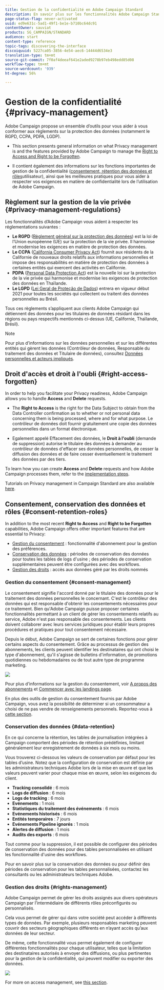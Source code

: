 ```yaml
---
title: Gestion de la confidentialité en Adobe Campaign Standard
description: En savoir plus sur les fonctionnalités Adobe Campaign Standard pour gérer la confidentialité.
page-status-flag: never-activated
uuid: ed9e631c-5ad1-49f1-be1e-b710bc64dc91
contentOwner: sauviat
products: SG_CAMPAIGN/STANDARD
audience: start
content-type: reference
topic-tags: discovering-the-interface
discoiquuid: 5227ca05-3856-4e54-aec6-14444d6534e3
translation-type: tm+mt
source-git-commit: 7f0af4deeaf641e2aded9278b97eb498edd85d08
workflow-type: tm+mt
source-wordcount: '939'
ht-degree: 56%

---
```



# Gestion de la confidentialité {#privacy-management}

Adobe Campaign propose un ensemble d’outils pour vous aider à vous conformer aux règlements sur la protection des données (notamment le RGPD, CCPA, PDPA, LGDP).

* This section presents general information on what Privacy management is and the features provided by Adobe Campaign to manage the [Right to Access and Right to be Forgotten](#right-access-forgotten).

* Il contient également des informations sur les fonctions importantes de gestion de la confidentialité ([consentement, rétention des données et rôles](#consent-retention-roles)utilisateur), ainsi que les meilleures pratiques pour vous aider à respecter vos exigences en matière de confidentialité lors de l’utilisation de Adobe Campaign.

## Règlement sur la gestion de la vie privée {#privacy-management-regulations}

Les fonctionnalités d’Adobe Campaign vous aident à respecter les réglementations suivantes :

* **Le RGPD** ([Règlement général sur la protection des données](https://ec.europa.eu/info/law/law-topic/data-protection/reform/what-does-general-data-protection-regulation-gdpr-govern_en)) est la loi de l’Union européenne (UE) sur la protection de la vie privée. Il harmonise et modernise les exigences en matière de protection des données.
* **Le CCPA** ([California Consumer Privacy Act](https://leginfo.legislature.ca.gov/faces/codes_displayText.xhtml?lawCode=CIV&amp;division=3.&amp;title=1.81.5.&amp;part=4.&amp;chapter=&amp;article=)) fournit aux résidents de la Californie de nouveaux droits relatifs aux informations personnelles et impose des responsabilités en matière de protection des données à certaines entités qui exercent des activités en Californie.
* **PDPA** ([Personal Data Protection Act](https://secureprivacy.ai/thailand-pdpa-summary-what-businesses-need-to-know/)) est la nouvelle loi sur la protection de la vie privée qui harmonise et modernise les exigences de protection des données en Thaïlande.
* **Le LGPD** ([Lei Geral de Proteção de Dados](https://iapp.org/media/pdf/resource_center/Brazilian_General_Data_Protection_Law.pdf)) entrera en vigueur début 2021 pour toutes les sociétés qui collectent ou traitent des données personnelles au Brésil.

Tous ces règlements s’appliquent aux clients Adobe Campaign qui détiennent des données pour les titulaires de données résidant dans les régions ou pays respectifs mentionnés ci-dessus (UE, Californie, Thaïlande, Brésil).

>[!NOTE]
>
>Pour plus d’informations sur les données personnelles et sur les différentes entités qui gèrent les données (Contrôleur de données, Responsable du traitement des données et Titulaire de données), consultez [Données personnelles et acteurs impliqués](../../start/using/privacy.md#personal-data).

## Droit d&#39;accès et droit à l&#39;oubli {#right-access-forgotten}

In order to help you facilitate your Privacy readiness, Adobe Campaign allows you to handle **Access** and **Delete** requests.

* The **Right to Access** is the right for the Data Subject to obtain from the Data Controller confirmation as to whether or not personal data concerning them is being processed, where and for what purpose. Le contrôleur de données doit fournir gratuitement une copie des données personnelles dans un format électronique.

* Egalement appelé Effacement des données, le **Droit à l&#39;oubli** (demande de suppression) autorise le titulaire des données à demander au contrôleur de données d&#39;effacer ses données personnelles, de cesser la diffusion des données et de faire cesser éventuellement le traitement des données par des tiers.

To learn how you can create **Access** and **Delete** requests and how Adobe Campaign processes them, refer to the [implementation steps](https://helpx.adobe.com/fr/campaign/kb/acs-privacy.html).

Tutorials on Privacy management in Campaign Standard are also available [here](https://experienceleague.adobe.com/docs/campaign-standard-learn/tutorials/privacy/privacy-overview.html?lang=en#privacy).

## Consentement, conservation des données et rôles {#consent-retention-roles}

In addition to the most recent **Right to Access** and **Right to be Forgotten** capabilities, Adobe Campaign offers other important features that are essential to Privacy:

* [Gestion du consentement](#consent-management) : fonctionnalité d&#39;abonnement pour la gestion des préférences.
* [Conservation des données](#data-retention) : périodes de conservation des données pour toutes les tables de logs d&#39;usine ; des périodes de conservation supplémentaires peuvent être configurées avec des workflows.
* [Gestion des droits](#rights-management) : accès aux données géré par les droits nommés

### Gestion du consentement {#consent-management}

Le consentement signifie l&#39;accord donné par le titulaire des données pour le traitement des données personnelles le concernant. C&#39;est le contrôleur des données qui est responsable d&#39;obtenir les consentements nécessaires pour ce traitement. Bien qu&#39;Adobe Campaign puisse proposer certaines fonctionnalités permettant à un client de gérer les consentements relatifs au service, Adobe n&#39;est pas responsable des consentements. Les clients doivent collaborer avec leurs services juridiques pour établir leurs propres procédures et pratiques pour tout consentement nécessaire.

Depuis le début, Adobe Campaign se sert de certaines fonctions pour gérer certains aspects du consentement. Grâce au processus de gestion des abonnements, les clients peuvent identifier les destinataires qui ont choisi le type d&#39;abonnement, qu&#39;il s&#39;agisse de bulletins d&#39;information, de promotions quotidiennes ou hebdomadaires ou de tout autre type de programme marketing.

![](assets/privacy-consent-management.png)

Pour plus d’informations sur la gestion du consentement, voir [A propos des abonnements](../../audiences/using/about-subscriptions.md) et [Commencer avec les landings page](../../channels/using/getting-started-with-landing-pages.md).

En plus des outils de gestion du consentement fournis par Adobe Campaign, vous avez la possibilité de déterminer si un consommateur a choisi de ne pas vendre de renseignements personnels. Reportez-vous à [cette section](https://helpx.adobe.com/fr/campaign/kb/acs-privacy.html#ccpa).

### Conservation des données {#data-retention}

En ce qui concerne la rétention, les tables de journalisation intégrées à Campaign comportent des périodes de rétention prédéfinies, limitant généralement leur enregistrement de données à six mois ou moins.

Vous trouverez ci-dessous les valeurs de conservation par défaut pour les tables d’usine. Notez que la configuration de conservation est définie par les administrateurs techniques Adobe lors de la mise en œuvre et que les valeurs peuvent varier pour chaque mise en œuvre, selon les exigences du client.

* **Tracking consolidé** : 6 mois
* **Logs de diffusion** : 6 mois
* **Logs de tracking** : 6 mois
* **Evénements** : 1 mois
* **Statistiques du traitement des événements** : 6 mois
* **Evénements historisés** : 6 mois
* **Entités temporaires** : 7 jours
* **Evénements Pipeline ignorés** : 1 mois
* **Alertes de diffusion** : 1 mois
* **Audits des exports** : 6 mois

Tout comme pour la suppression, il est possible de configurer des périodes de conservation des données pour des tables personnalisées en utilisant les fonctionnalité d&#39;usine des workflows.

Pour en savoir plus sur la conservation des données ou pour définir des périodes de conservation pour les tables personnalisées, contactez les consultants ou les administrateurs techniques Adobe.

### Gestion des droits {#rights-management}

Adobe Campaign permet de gérer les droits assignés aux divers opérateurs Campaign par l’intermédiaire de différents rôles préconfigurés ou personnalisés.

Cela vous permet de gérer qui dans votre société peut accéder à différents types de données. Par exemple, plusieurs responsables marketing peuvent couvrir des secteurs géographiques différents en n’ayant accès qu’aux données de leur secteur.

De même, cette fonctionnalité vous permet également de configurer différentes fonctionnalités pour chaque utilisateur, telles que la limitation des destinataires autorisés à envoyer des diffusions, ou plus pertinentes pour la gestion de la confidentialité, qui peuvent modifier ou exporter des données.

![](assets/privacy-user-management.png)

For more on access management, see [this section](../../administration/using/about-access-management.md).